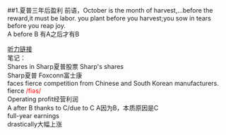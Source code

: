 ##1.夏普三年后盈利
前语，October is the month of harvest,...before the reward,it must be labor.
you plant before you harvest;you sow in tears before you reap joy.<br>
A before B  有A之后才有B

<a href="http://xima.tv/kUhiUO">听力链接</a><br>
笔记：<br>
Shares in Sharp夏普股票 Sharp's shares<br>
Sharp夏普  Foxconn富士康<br>
faces fierce competition from Chinese and South Korean manufacturers.<br>
fierce <font color="red">/fiəs/</font><br>
Operating profit经营利润<br>
A after B thanks to C/due to C   A因为B，本质原因是C<br>
full-year earnings<br>
drastically大幅上涨
